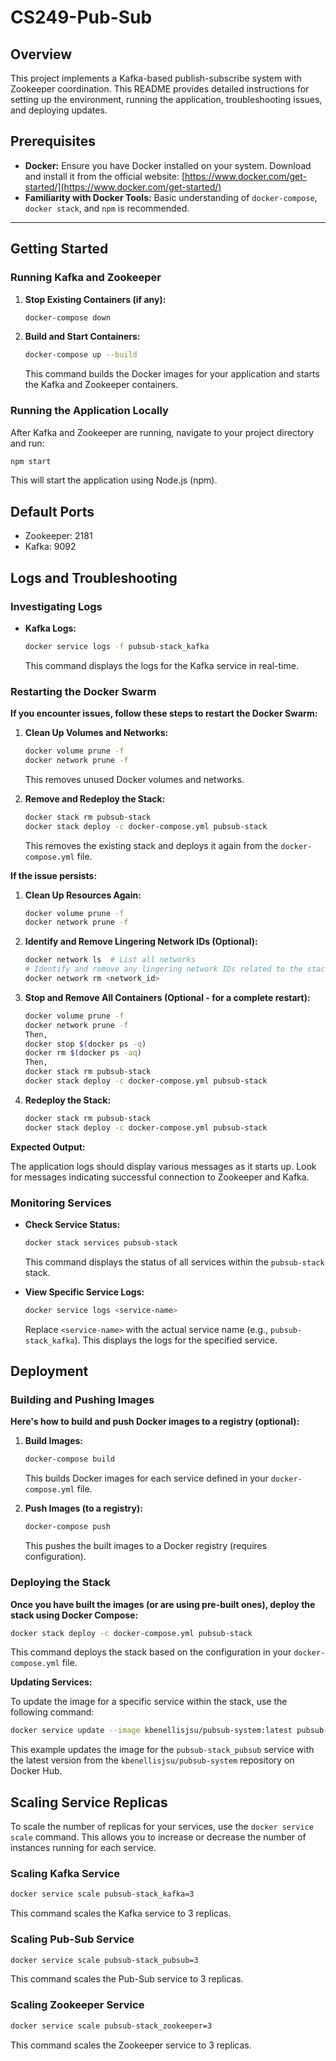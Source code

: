 # CS249-Pub-Sub

## Overview

This project implements a Kafka-based publish-subscribe system with Zookeeper coordination. This README provides detailed instructions for setting up the environment, running the application, troubleshooting issues, and deploying updates.

## Prerequisites

- **Docker:** Ensure you have Docker installed on your system. Download and install it from the official website: [https://www.docker.com/get-started/](https://www.docker.com/get-started/)
- **Familiarity with Docker Tools:** Basic understanding of `docker-compose`, `docker stack`, and `npm` is recommended.

---

## Getting Started

### Running Kafka and Zookeeper

1. **Stop Existing Containers (if any):**

   ```bash
   docker-compose down
   ```

2. **Build and Start Containers:**
   ```bash
   docker-compose up --build
   ```
   This command builds the Docker images for your application and starts the Kafka and Zookeeper containers.

### Running the Application Locally

After Kafka and Zookeeper are running, navigate to your project directory and run:

```bash
npm start
```

This will start the application using Node.js (npm).

## Default Ports

- Zookeeper: 2181
- Kafka: 9092

## Logs and Troubleshooting

### Investigating Logs

- **Kafka Logs:**
  ```bash
  docker service logs -f pubsub-stack_kafka
  ```
  This command displays the logs for the Kafka service in real-time.

### Restarting the Docker Swarm

**If you encounter issues, follow these steps to restart the Docker Swarm:**

1. **Clean Up Volumes and Networks:**

   ```bash
   docker volume prune -f
   docker network prune -f
   ```

   This removes unused Docker volumes and networks.

2. **Remove and Redeploy the Stack:**
   ```bash
   docker stack rm pubsub-stack
   docker stack deploy -c docker-compose.yml pubsub-stack
   ```
   This removes the existing stack and deploys it again from the `docker-compose.yml` file.

**If the issue persists:**

1. **Clean Up Resources Again:**

   ```bash
   docker volume prune -f
   docker network prune -f
   ```

2. **Identify and Remove Lingering Network IDs (Optional):**

   ```bash
   docker network ls  # List all networks
   # Identify and remove any lingering network IDs related to the stack
   docker network rm <network_id>
   ```

3. **Stop and Remove All Containers (Optional - for a complete restart):**

   ```bash
   docker volume prune -f
   docker network prune -f
   Then,
   docker stop $(docker ps -q)
   docker rm $(docker ps -aq)
   Then,
   docker stack rm pubsub-stack
   docker stack deploy -c docker-compose.yml pubsub-stack
   ```

4. **Redeploy the Stack:**
   ```bash
   docker stack rm pubsub-stack
   docker stack deploy -c docker-compose.yml pubsub-stack
   ```

**Expected Output:**

The application logs should display various messages as it starts up. Look for messages indicating successful connection to Zookeeper and Kafka.

### Monitoring Services

- **Check Service Status:**

  ```bash
  docker stack services pubsub-stack
  ```

  This command displays the status of all services within the `pubsub-stack` stack.

- **View Specific Service Logs:**
  ```bash
  docker service logs <service-name>
  ```
  Replace `<service-name>` with the actual service name (e.g., `pubsub-stack_kafka`). This displays the logs for the specified service.

## Deployment

### Building and Pushing Images

**Here's how to build and push Docker images to a registry (optional):**

1. **Build Images:**

   ```bash
   docker-compose build
   ```

   This builds Docker images for each service defined in your `docker-compose.yml` file.

2. **Push Images (to a registry):**
   ```bash
   docker-compose push
   ```
   This pushes the built images to a Docker registry (requires configuration).

### Deploying the Stack

**Once you have built the images (or are using pre-built ones), deploy the stack using Docker Compose:**

```bash
docker stack deploy -c docker-compose.yml pubsub-stack
```

This command deploys the stack based on the configuration in your `docker-compose.yml` file.

**Updating Services:**

To update the image for a specific service within the stack, use the following command:

```bash
docker service update --image kbenellisjsu/pubsub-system:latest pubsub-stack_pubsub
```

This example updates the image for the `pubsub-stack_pubsub` service with the latest version from the `kbenellisjsu/pubsub-system` repository on Docker Hub.

## Scaling Service Replicas

To scale the number of replicas for your services, use the `docker service scale` command. This allows you to increase or decrease the number of instances running for each service.

### Scaling Kafka Service

```bash
docker service scale pubsub-stack_kafka=3
```

This command scales the Kafka service to 3 replicas.

### Scaling Pub-Sub Service

```bash
docker service scale pubsub-stack_pubsub=3
```

This command scales the Pub-Sub service to 3 replicas.

### Scaling Zookeeper Service

```bash
docker service scale pubsub-stack_zookeeper=3
```

This command scales the Zookeeper service to 3 replicas.
